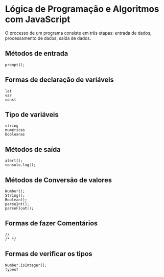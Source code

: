 # Lógica de Programação e Algoritmos com JavaScript

O processo de um programa consiste em três etapas: entrada de dados, processamento de dados, saída de dados.

## Métodos de entrada

```JS
prompt();
```

## Formas de declaração de variáveis

```JS
let
var
const
```

## Tipo de variáveis

```JS
string
numéricas
booleanas
```

## Métodos de saída

```JS
alert();
console.log();
```

## Métodos de Conversão de valores

```JS
Number();
String();
Boolean();
parseInt();
parseFloat();
```

## Formas de fazer Comentários

```JS
//
/* */
```

## Formas de verificar os tipos

```JS
Number.isInteger();
typeof
```
